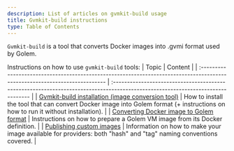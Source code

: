 ```yaml
---
description: List of articles on gvmkit-build usage
title: Gvmkit-build instructions
type: Table of Contents
---
```


`Gvmkit-build` is a tool that converts Docker images into .gvmi format used by Golem.

Instructions on how to use `gvmkit-build` tools:
| Topic | Content |
| :-------------------------------------------------------------------------------------------------------------------------- | :------------------------------------------------------------------------------------------------------------------------------ |
| [Gvmkit-build installation (image conversion tool)](/docs/creators/tools/gvmkit/gvmkit-build-installation) | How to install the tool that can convert Docker image into Golem format (+ instructions on how to run it without installation). |
| [Converting Docker image to Golem format](/docs/creators/tools/gvmkit/converting-docker-image-to-golem-format) | Instructions on how to prepare a Golem VM image from its Docker definition. |
| [Publishing custom images](/docs/creators/tools/gvmkit/publishing-custom-images) | Information on how to make your image available for providers: both "hash" and "tag" naming conventions covered. |
